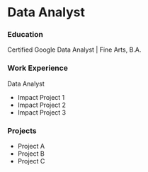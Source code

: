 # Data Analyst

### Education
Certified Google Data Analyst |
Fine Arts, B.A.

### Work Experience
Data Analyst
- Impact Project 1
- Impact Project 2
- Impact Project 3

### Projects
- Project A
- Project B
- Project C
